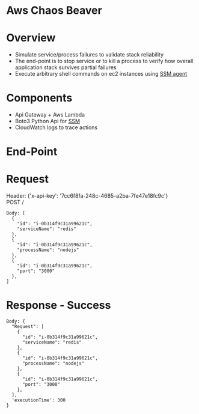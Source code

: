 # Aws Chaos Beaver #

# Overview #
* Simulate service/process failures to validate stack reliability
* The end-point is to stop service or to kill a process to verify how overall application stack survives partial failures
* Execute arbitrary shell commands on ec2 instances using [SSM agent](http://docs.aws.amazon.com/systems-manager/latest/userguide/ssm-agent.html)

# Components #
* Api Gateway + Aws Lambda
* Boto3 Python Api for [SSM](http://boto3.readthedocs.io/en/latest/reference/services/ssm.html)
* CloudWatch logs to trace actions

# End-Point #

# Request #
Header: {'x-api-key': '7cc6f8fa-248c-4685-a2ba-7fe47e18fc9c'}  
POST /  
```
Body: [
  {
    "id": "i-0b314f9c31a99621c",
    "serviceName": "redis"
  },
  {
    "id": "i-0b314f9c31a99621c",
    "processName": "nodejs"
  },
  {
    "id": "i-0b314f9c31a99621c",
    "port": "3000"
  },  
]
```

# Response - Success #
```
Body: {
  "Request": [
    {
      "id": "i-0b314f9c31a99621c",
      "serviceName": "redis"
    },
    {
      "id": "i-0b314f9c31a99621c",
      "processName": "nodejs"
    },
    {
      "id": "i-0b314f9c31a99621c",
      "port": "3000"
    },  
  ],
  'executionTime': 300
}
```
